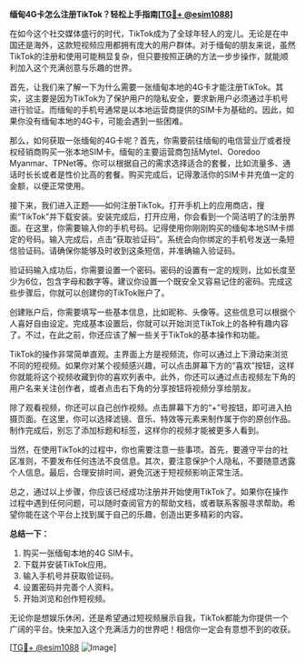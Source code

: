 **缅甸4G卡怎么注册TikTok？轻松上手指南[[TG💪+ @esim1088](https://t.me/s/esim1088)]**

在如今这个社交媒体盛行的时代，TikTok成为了全球年轻人的宠儿。无论是在中国还是海外，这款短视频应用都拥有庞大的用户群体。对于缅甸的朋友来说，虽然TikTok的注册和使用可能稍显复杂，但只要按照正确的方法一步步操作，就能顺利加入这个充满创意与乐趣的世界。

首先，让我们来了解一下为什么需要一张缅甸本地的4G卡才能注册TikTok。其实，这主要是因为TikTok为了保护用户的隐私安全，要求新用户必须通过手机号进行验证。而缅甸的手机号通常是以本地运营商提供的SIM卡为基础的。因此，如果你没有缅甸本地的4G卡，可能会遇到一些困难。

那么，如何获取一张缅甸的4G卡呢？首先，你需要前往缅甸的电信营业厅或者授权经销商购买一张本地SIM卡。缅甸的主要运营商包括Mytel、Ooredoo Myanmar、TPNet等。你可以根据自己的需求选择适合的套餐，比如流量多、通话时长长或者是性价比高的套餐。购买完成后，记得激活你的SIM卡并充值一定的金额，以便正常使用。

接下来，我们进入正题——如何注册TikTok。打开手机上的应用商店，搜索“TikTok”并下载安装。安装完成后，打开应用，你会看到一个简洁明了的注册界面。在这里，你需要输入你的手机号码。记得使用你刚刚购买的缅甸本地SIM卡绑定的号码。输入完成后，点击“获取验证码”。系统会向你绑定的手机号发送一条短信验证码。请确保你能够及时收到这条短信，并准确输入验证码。

验证码输入成功后，你需要设置一个密码。密码的设置有一定的规则，比如长度至少为6位，包含字母和数字等。建议你设置一个既安全又容易记住的密码。完成这些步骤后，你就可以创建你的TikTok账户了。

创建账户后，你需要填写一些基本信息，比如昵称、头像等。这些信息可以根据个人喜好自由设定。完成基本设置后，你就可以开始浏览TikTok上的各种有趣内容了。不过，在此之前，你还应该了解一些关于TikTok的基本操作和功能。

TikTok的操作非常简单直观。主界面上方是视频流，你可以通过上下滑动来浏览不同的短视频。如果你对某个视频感兴趣，可以点击屏幕下方的“喜欢”按钮，这样你就能将这个视频收藏到你的喜欢列表中。此外，你还可以通过点击视频左下角的用户名来关注创作者，或者点击右下角的分享按钮将视频分享给朋友。

除了观看视频，你还可以自己创作视频。点击屏幕下方的“+”号按钮，即可进入拍摄页面。在这里，你可以选择滤镜、音乐、特效等元素来制作属于你的原创作品。制作完成后，别忘了添加标题和标签，这样你的视频才能被更多人看到。

当然，在使用TikTok的过程中，你也需要注意一些事项。首先，要遵守平台的社区准则，不要发布任何违法不良信息。其次，要注意保护个人隐私，不要随意透露个人信息。最后，合理安排时间，避免沉迷于短视频影响正常生活。

总之，通过以上步骤，你应该已经成功注册并开始使用TikTok了。如果你在操作过程中遇到任何问题，可以随时查阅官方的帮助文档，或者联系客服寻求帮助。希望你能在这个平台上找到属于自己的乐趣，创造出更多精彩的内容。

**总结一下：**
1. 购买一张缅甸本地的4G SIM卡。
2. 下载并安装TikTok应用。
3. 输入手机号并获取验证码。
4. 设置密码并完善个人资料。
5. 开始浏览和创作短视频。

无论你是想娱乐休闲，还是希望通过短视频展示自我，TikTok都能为你提供一个广阔的平台。快来加入这个充满活力的世界吧！相信你一定会有意想不到的收获。

[[TG💪+ @esim1088](https://t.me/s/esim1088) ![Image](https://i.postimg.cc/4NQfJmqS/Snipaste-2025-05-13-00-14-12.png)]